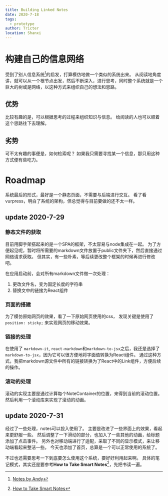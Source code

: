 ```yaml
---
title: Building Linked Notes
date: 2020-7-18
tags: 
  - prototype
author: Tricter
location: Shanxi
---
```


# 构建自己的信息网络

受到了别人信息系统[^notes]的启发，打算模仿地做一个类似的系统出来。
从阅读地角度讲，就可以从一个根节点出发，然后不断深入，进行思考，同时整个系统就是一个巨大的树或是网络，以这种方式来组织自己的想法和思路。

## 优势

比较有趣的是，可以根据思考的过程来组织知识与信息。
给阅读的人也可以顺着这个思路往下去理解。

## 劣势

可不太有趣的事便是，如何检索呢？
如果我只需要寻找某一个信息，那只用这种方式便有些吃力。

# Roadmap

系统最后的形式，最好是一个静态页面，不需要与后端进行交互。
看了看vurpress，明白了系统的架构，但总觉得与目前要做的还不太一样。


## update 2020-7-29

### 静态文件的获取

目前用脚手架搭起来的是一个SPA的框架，不太容易与node集成在一起。
为了方便起见呢，暂时将所需要的markdown文件放置于public文件夹下，然后直接通过网络请求获取。
但其实，有一些朴素，等后续更改整个框架的时候再进行修改吧。

在应用启动前，会对所有markdown文件做一次处理：
1. 更改文件名，变为固定长度的字符串
2. 替换文中的链接为React组件

### 页面的搭建

为了模仿原始网页的效果，看了一下原始网页使用的css，
发现关键是使用了 `position: sticky;` 来实现网页的移动效果。

### 链接的处理

在使用了 `markdown-it`, `react-markdown`和`markdown-to-jsx`之后，我还是选择了`markdown-to-jsx`，因为它可以很方便地将字面值转换为React组件。
通过这种方式，我把markdown源文件中所有的链接转换为了React中的Link组件，方便后续的操作。

### 滚动的处理

滚动的实现主要是通过计算每个NoteContainer的位置，来得到当前的滚动位置。
然后利用一个滚动库来实现了滚动的动画。

## update 2020-7-31

经过了一些处理，notes可以投入使用了。
主要是改进了一些界面上的效果，看起来更舒服一些。
然后调整了一下滑动的部分，也加入了一些其他的动画，给标题添加了点击事件。
另外也对移动端进行了适配，采取了不同的显示模式，来让移动端看起来整洁一些。
今天也添加了首页，总算是一个可以正常使用的系统了。

不过也还需要思考一下到底要怎么使用这个系统，要好好利用起来啊。
具体的笔记模式，其实还是要参考**How to Take Smart Notes**[^book]，先把书读一遍。

[^notes]: [Notes by Andy](https://https://notes.andymatuschak.org/)
[^book]: [How to Take Smart Notes](https://www.amazon.com/How-Take-Smart-Notes-Nonfiction-ebook/dp/B06WVYW33Y)
